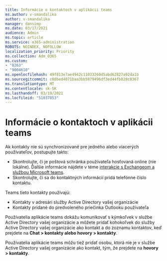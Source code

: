 ```yaml
---
title: Informácie o kontaktoch v aplikácii teams
ms.author: v-smandalika
author: v-smandalika
manager: dansimp
ms.date: 03/17/2021
audience: Admin
ms.topic: article
ms.service: o365-administration
ROBOTS: NOINDEX, NOFOLLOW
localization_priority: Priority
ms.collection: Adm_O365
ms.custom:
- "8263"
- "9004610"
ms.openlocfilehash: 49f813e7ae4942c11033260d5abd62827a92da1b
ms.sourcegitcommit: c08bed4071baa3bb5879496df3ed44fb828c8367
ms.translationtype: MT
ms.contentlocale: sk-SK
ms.lasthandoff: 03/19/2021
ms.locfileid: "51037853"
---
```

# <a name="information-about-teams-contacts"></a>Informácie o kontaktoch v aplikácii teams

Ak kontakty nie sú synchronizované pre jedného alebo viacerých používateľov, postupujte takto:
- Skontrolujte, či je poštová schránka používateľa hosťovaná online (nie lokálne). Ďalšie informácie nájdete v téme [interakcie s Exchangeom a službou Microsoft teams](https://docs.microsoft.com/microsoftteams/exchange-teams-interact).
- Skontrolujte, či sa do kontaktných informácií pridá telefónne číslo kontaktu.

Teams tieto kontakty používajú:

- Kontakty v adresári služby Active Directory vašej organizácie
- Kontakty pridané do predvoleného priečinka Outlooku používateľa

Používatelia aplikácie teams dokážu komunikovať s kýmkoľvek v službe Active Directory vašej organizácie a môžete pridať kohokoľvek do služby Active Directory vašej organizácie ako kontakt a do zoznamu kontaktov, keď prejdete na **Chat > kontakty alebo hovory > kontakty**.

Používatelia aplikácie teams môžu tiež pridať osobu, ktorá nie je v službe Active Directory vašej organizácie ako kontakt, tým, že prejdete na **hovory > kontakty**.


